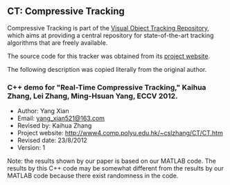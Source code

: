 CT: Compressive Tracking
------------------------

Compressive Tracking is part of the [Visual Object Tracking Repository](https://github.com/gnebehay/VOTR), which aims at providing a central repository for state-of-the-art tracking algorithms that are freely available.

The source code for this tracker was obtained from its [project website](http://www4.comp.polyu.edu.hk/~cslzhang/CT/CT.htm).

The following description was copied literally from the original author.

### C++ demo for "Real-Time Compressive Tracking," Kaihua Zhang, Lei Zhang, Ming-Hsuan Yang, ECCV 2012.
* Author: Yang Xian
* Email: yang_xian521@163.com
* Revised by: Kaihua Zhang
* Project website: http://www4.comp.polyu.edu.hk/~cslzhang/CT/CT.htm
* Revised date: 23/8/2012
* Version: 1

Note: the results shown by our paper is based on our MATLAB code. The results by this C++ code may be somewhat different from the results by our MATLAB code because there exist randomness in the code.
